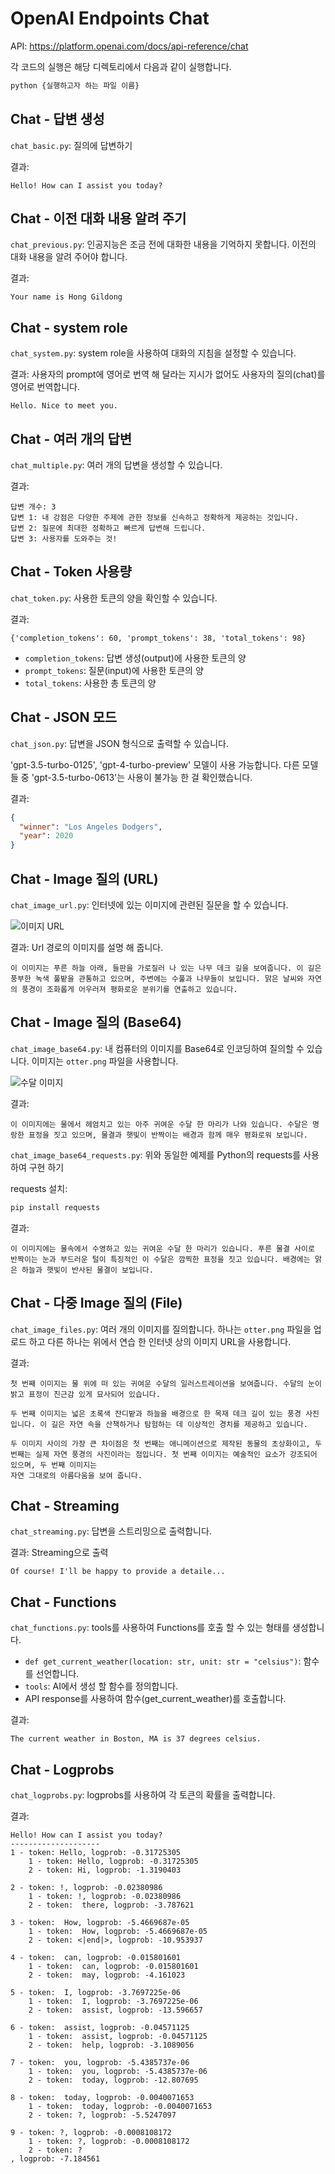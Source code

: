 # OpenAI Endpoints Chat

API: <https://platform.openai.com/docs/api-reference/chat>

각 코드의 실행은 해당 디렉토리에서 다음과 같이 실행합니다.

```bash
python {실행하고자 하는 파일 이름}
```

## Chat - 답변 생성

`chat_basic.py`: 질의에 답변하기

결과:

```text
Hello! How can I assist you today?
```

## Chat - 이전 대화 내용 알려 주기

`chat_previous.py`: 인공지능은 조금 전에 대화한 내용을 기억하지 못합니다. 이전의 대화 내용을 알려 주어야 합니다.

결과:

```text
Your name is Hong Gildong
```

## Chat - system role

`chat_system.py`: system role을 사용하여 대화의 지침을 설정할 수 있습니다.

결과: 사용자의 prompt에 영어로 번역 해 달라는 지시가 없어도 사용자의 질의(chat)를 영어로 번역합니다.

```text
Hello. Nice to meet you.
```

## Chat - 여러 개의 답변

`chat_multiple.py`: 여러 개의 답변을 생성할 수 있습니다.

결과:

```text
답변 개수: 3
답변 1: 내 강점은 다양한 주제에 관한 정보를 신속하고 정확하게 제공하는 것입니다.
답변 2: 질문에 최대한 정확하고 빠르게 답변해 드립니다.
답변 3: 사용자를 도와주는 것!
```

## Chat - Token 사용량

`chat_token.py`: 사용한 토큰의 양을 확인할 수 있습니다.

결과:

```text
{'completion_tokens': 60, 'prompt_tokens': 38, 'total_tokens': 98}
```

- `completion_tokens`: 답변 생성(output)에 사용한 토큰의 양
- `prompt_tokens`: 질문(input)에 사용한 토큰의 양
- `total_tokens`: 사용한 총 토큰의 양

## Chat - JSON 모드

`chat_json.py`: 답변을 JSON 형식으로 출력할 수 있습니다.

'gpt-3.5-turbo-0125', 'gpt-4-turbo-preview' 모델이 사용 가능합니다. 다른 모델들 중 'gpt-3.5-turbo-0613'는 사용이 불가능 한 걸 확인했습니다.

결과:

```json
{
  "winner": "Los Angeles Dodgers",
  "year": 2020
}
```

## Chat - Image 질의 (URL)

`chat_image_url.py`: 인터넷에 있는 이미지에 관련된 질문을 할 수 있습니다.

![이미지 URL](https://upload.wikimedia.org/wikipedia/commons/thumb/d/dd/Gfp-wisconsin-madison-the-nature-boardwalk.jpg/2560px-Gfp-wisconsin-madison-the-nature-boardwalk.jpg)

결과: Url 경로의 이미지를 설명 해 줍니다.

```text
이 이미지는 푸른 하늘 아래, 들판을 가로질러 나 있는 나무 데크 길을 보여줍니다. 이 길은 풍부한 녹색 풀밭을 관통하고 있으며, 주변에는 수풀과 나무들이 보입니다. 맑은 날씨와 자연의 풍경이 조화롭게 어우러져 평화로운 분위기를 연출하고 있습니다.
```

## Chat - Image 질의 (Base64)

`chat_image_base64.py`: 내 컴퓨터의 이미지를 Base64로 인코딩하여 질의할 수 있습니다. 이미지는 `otter.png` 파일을 사용합니다.

![수달 이미지](otter.png)

결과:

```text
이 이미지에는 물에서 헤엄치고 있는 아주 귀여운 수달 한 마리가 나와 있습니다. 수달은 명랑한 표정을 짓고 있으며, 물결과 햇빛이 반짝이는 배경과 함께 매우 평화로워 보입니다.
```

`chat_image_base64_requests.py`: 위와 동일한 예제를 Python의 requests를 사용하여 구현 하기

requests 설치:

```bash
pip install requests
```

결과:

```text
이 이미지에는 물속에서 수영하고 있는 귀여운 수달 한 마리가 있습니다. 푸른 물결 사이로 반짝이는 눈과 부드러운 털이 특징적인 이 수달은 깜찍한 표정을 짓고 있습니다. 배경에는 맑은 하늘과 햇빛이 반사된 물결이 보입니다.
```

## Chat - 다중 Image 질의 (File)

`chat_image_files.py`: 여러 개의 이미지를 질의합니다. 하나는 `otter.png` 파일을 업로드 하고 다른 하나는 위에서 연습 한 인터넷 상의 이미지 URL을 사용합니다.

결과:

```text
첫 번째 이미지는 물 위에 떠 있는 귀여운 수달의 일러스트레이션을 보여줍니다. 수달의 눈이 밝고 표정이 친근감 있게 묘사되어 있습니다.

두 번째 이미지는 넓은 초록색 잔디밭과 하늘을 배경으로 한 목재 데크 길이 있는 풍경 사진입니다. 이 길은 자연 속을 산책하거나 탐험하는 데 이상적인 경치를 제공하고 있습니다.

두 이미지 사이의 가장 큰 차이점은 첫 번째는 애니메이션으로 제작된 동물의 초상화이고, 두 번째는 실제 자연 풍경의 사진이라는 점입니다. 첫 번째 이미지는 예술적인 요소가 강조되어 있으며, 두 번째 이미지는  
자연 그대로의 아름다움을 보여 줍니다.
```

## Chat - Streaming

`chat_streaming.py`: 답변을 스트리밍으로 출력합니다.

결과: Streaming으로 출력

```text
Of course! I'll be happy to provide a detaile...
```

## Chat - Functions

`chat_functions.py`: tools를 사용하여 Functions를 호출 할 수 있는 형태를 생성합니다.

- `def get_current_weather(location: str, unit: str = "celsius")`: 함수를 선언합니다.
- `tools`: AI에서 생성 할 함수를 정의합니다.
- API response를 사용하여 함수(get_current_weather)를 호출합니다.

결과:

```text
The current weather in Boston, MA is 37 degrees celsius.
```

## Chat - Logprobs

`chat_logprobs.py`: logprobs를 사용하여 각 토큰의 확률을 출력합니다.

결과:

```text
Hello! How can I assist you today?
--------------------
1 - token: Hello, logprob: -0.31725305
    1 - token: Hello, logprob: -0.31725305
    2 - token: Hi, logprob: -1.3190403

2 - token: !, logprob: -0.02380986
    1 - token: !, logprob: -0.02380986
    2 - token:  there, logprob: -3.787621

3 - token:  How, logprob: -5.4669687e-05
    1 - token:  How, logprob: -5.4669687e-05
    2 - token: <|end|>, logprob: -10.953937

4 - token:  can, logprob: -0.015801601
    1 - token:  can, logprob: -0.015801601
    2 - token:  may, logprob: -4.161023

5 - token:  I, logprob: -3.7697225e-06
    1 - token:  I, logprob: -3.7697225e-06
    2 - token:  assist, logprob: -13.596657

6 - token:  assist, logprob: -0.04571125
    1 - token:  assist, logprob: -0.04571125
    2 - token:  help, logprob: -3.1089056

7 - token:  you, logprob: -5.4385737e-06
    1 - token:  you, logprob: -5.4385737e-06
    2 - token:  today, logprob: -12.807695

8 - token:  today, logprob: -0.0040071653
    1 - token:  today, logprob: -0.0040071653
    2 - token: ?, logprob: -5.5247097

9 - token: ?, logprob: -0.0008108172
    1 - token: ?, logprob: -0.0008108172
    2 - token: ?
, logprob: -7.184561
```
